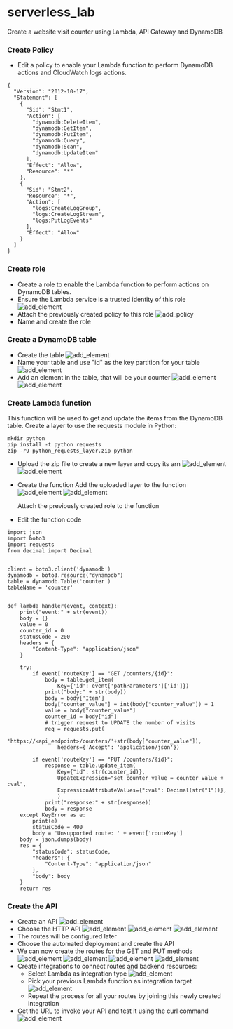 # serverless_lab
Create a website visit counter using Lambda, API Gateway and DynamoDB


### Create Policy

* Edit a policy to enable your Lambda function to perform DynamoDB actions and CloudWatch logs actions.
```
{
  "Version": "2012-10-17",
  "Statement": [
    {
      "Sid": "Stmt1",
      "Action": [
        "dynamodb:DeleteItem",
        "dynamodb:GetItem",
        "dynamodb:PutItem",
        "dynamodb:Query",
        "dynamodb:Scan",
        "dynamodb:UpdateItem"
      ],
      "Effect": "Allow",
      "Resource": "*"
    },
    {
      "Sid": "Stmt2",
      "Resource": "*",
      "Action": [
        "logs:CreateLogGroup",
        "logs:CreateLogStream",
        "logs:PutLogEvents"
      ],
      "Effect": "Allow"
    }
  ]
}
```

### Create role

* Create a role to enable the Lambda function to perform actions on DynamoDB tables.
* Ensure the Lambda service is a trusted identity of this role
![add_element](./images/trusted_identity.png)
* Attach the previously created policy to this role
![add_policy](./images/authorization_policy.png)
* Name and create the role


### Create a DynamoDB table

* Create the table
![add_element](./images/create_table.png)
* Name your table and use "id" as the key partition for your table
![add_element](./images/table_creation.png)
* Add an element in the table, that will be your counter
![add_element](./images/explore_table.png)
![add_element](./images/add_element.png)

### Create Lambda function 

This function will be used to get and update the items from the DynamoDB table.
Create a layer to use the requests module in Python:
```
mkdir python
pip install -t python requests
zip -r9 python_requests_layer.zip python

```
* Upload the zip file to create a new layer and copy its arn
![add_element](./images/add_layer.png)
![add_element](./images/specify_arn.png)
* Create the function 
	Add the uploaded layer to the function
	![add_element](./images/create_function.png)
	![add_element](./images/create_function_2.png)



	Attach the previously created role to the function
* Edit the function code


```
import json
import boto3
import requests
from decimal import Decimal


client = boto3.client('dynamodb')
dynamodb = boto3.resource("dynamodb")
table = dynamodb.Table('counter')
tableName = 'counter'


def lambda_handler(event, context):
    print("event:" + str(event))
    body = {}
    value = 0
    counter_id = 0
    statusCode = 200
    headers = {
        "Content-Type": "application/json"
    }

    try:
        if event['routeKey'] == "GET /counters/{id}":
            body = table.get_item(
                Key={'id': event['pathParameters']['id']})
            print("body:" + str(body))
            body = body['Item']
            body["counter_value"] = int(body["counter_value"]) + 1
            value = body["counter_value"]
            counter_id = body["id"]
            # trigger request to UPDATE the number of visits
            req = requests.put(
                'https://<api_endpoint>/counters/'+str(body["counter_value"]),
                headers={'Accept': 'application/json'})
            
        if event['routeKey'] == "PUT /counters/{id}":
            response = table.update_item(
                Key={"id": str(counter_id)},
                UpdateExpression="set counter_value = counter_value + :val",
                ExpressionAttributeValues={":val": Decimal(str("1"))},
                )
            print("response:" + str(response))
            body = response
    except KeyError as e:
        print(e)
        statusCode = 400
        body = 'Unsupported route: ' + event['routeKey']
    body = json.dumps(body)
    res = {
        "statusCode": statusCode,
        "headers": {
            "Content-Type": "application/json"
        },
        "body": body
    }
    return res
```

### Create the API

* Create an API
![add_element](./images/api_next.png)
* Choose the HTTP API
![add_element](./images/http_api.png)
![add_element](./images/create_api_http.png)
![add_element](./images/steps.png)
* The routes will be configured later
* Choose the automated deployment and create the API
* We can now create the routes for the GET and PUT methods
![add_element](./images/configure_route.png)
![add_element](./images/create_route.png)
![add_element](./images/create_route_2.png)
![add_element](./images/create_route_3.png)
* Create integrations to connect routes and backend resources:
	- Select Lambda as integration type
	![add_element](./images/integration.png)
	- Pick your previous Lambda function as integration target
	![add_element](./images/create_integration.png)
	- Repeat the process for all your routes by joining this newly created integration
* Get the URL to invoke your API and test it using the curl command
![add_element](./images/gateway_url.png)












